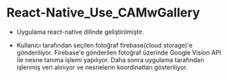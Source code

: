 # React-Native_Use_CAMwGallery

* Uygulama react-native dilinde geliştirilmiştir.

* Kullanıcı tarafından seçilen fotoğraf firebase(cloud storage)'e gönderiliyor. Firebase'e gönderilen fotoğraf üzerinde Google Vision API ile nesne tanıma işlemi yapılıyor.
Daha sonra uygulama tarafından işlenmiş veri alınıyor ve nesnelerin koordinatları gösteriliyor.
